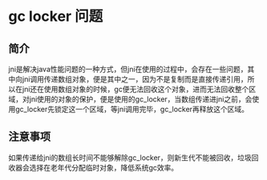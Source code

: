 # gc locker 问题
## 简介
jni是解决java性能问题的一种方式，但jni在使用的过程中，会存在一些问题，其中向jni调用传递数组对象，便是其中之一，因为不是复制而是直接传递引用，所以在jni还在使用数组对象的时候，gc便无法回收这个对象，进而无法回收整个区域，对jni使用的对象的保护，便是使用的gc_locker，当数组传递进jni之前，会使用gc_locker先锁定这一个区域，等jni调用完毕，gc_locker再释放这个区域。
## 注意事项
如果传递给jni的数组长时间不能够解除gc_locker，则新生代不能被回收，垃圾回收器会选择在老年代分配临时对象，降低系统gc效率。